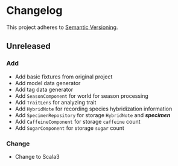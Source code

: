 # Changelog

This project adheres to [Semantic Versioning](https://semver.org/spec/v2.0.0.html).

## Unreleased

### Add

- Add basic fixtures from original project
- Add model data generator
- Add tag data generator
- Add `SeasonComponent` for world for season processing
- Add `TraitLens` for analyzing trait
- Add `HybridNote` for recording species hybridization information
- Add `SpecimenRepository` for storage `HybridNote` and **_specimen_**
- Add `CaffeineComponent` for storage `caffeine` count
- Add `SugarComponent` for storage `sugar` count

### Change

- Change to Scala3
